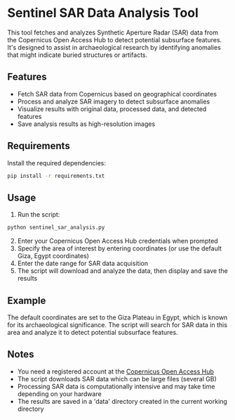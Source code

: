 # Sentinel SAR Data Analysis Tool

This tool fetches and analyzes Synthetic Aperture Radar (SAR) data from the Copernicus Open Access Hub to detect potential subsurface features. It's designed to assist in archaeological research by identifying anomalies that might indicate buried structures or artifacts.

## Features

- Fetch SAR data from Copernicus based on geographical coordinates
- Process and analyze SAR imagery to detect subsurface anomalies
- Visualize results with original data, processed data, and detected features
- Save analysis results as high-resolution images

## Requirements

Install the required dependencies:

```bash
pip install -r requirements.txt
```

## Usage

1. Run the script:

```bash
python sentinel_sar_analysis.py
```

2. Enter your Copernicus Open Access Hub credentials when prompted
3. Specify the area of interest by entering coordinates (or use the default Giza, Egypt coordinates)
4. Enter the date range for SAR data acquisition
5. The script will download and analyze the data, then display and save the results

## Example

The default coordinates are set to the Giza Plateau in Egypt, which is known for its archaeological significance. The script will search for SAR data in this area and analyze it to detect potential subsurface features.

## Notes

- You need a registered account at the [Copernicus Open Access Hub](https://scihub.copernicus.eu/)
- The script downloads SAR data which can be large files (several GB)
- Processing SAR data is computationally intensive and may take time depending on your hardware
- The results are saved in a 'data' directory created in the current working directory